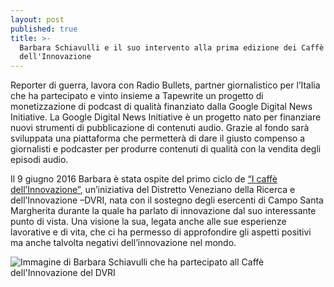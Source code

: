 ```yaml
---
layout: post
published: true
title: >-
  Barbara Schiavulli e il suo intervento alla prima edizione dei Caffè
  dell'Innovazione
---
```

Reporter di guerra, lavora con Radio Bullets, partner giornalistico per l’Italia che ha partecipato e vinto insieme a Tapewrite un progetto di monetizzazione di podcast di qualità finanziato dalla Google Digital News Initiative. La Google Digital News Initiative è un progetto nato per finanziare nuovi strumenti di pubblicazione di contenuti audio. Grazie al fondo sarà sviluppata una piattaforma che permetterà di dare il giusto compenso a giornalisti e podcaster per produrre contenuti di qualità con la vendita degli episodi audio.

Il 9 giugno 2016 Barbara è stata ospite del primo ciclo de [“I caffè dell’Innovazione”](http://distrettovenezianoricerca.it/progetti/caffe.html), un’iniziativa del Distretto Veneziano della Ricerca e dell’Innovazione –DVRI, nata con il sostegno degli esercenti di Campo Santa Margherita durante la quale ha parlato di innovazione dal suo interessante punto di vista. Una visione la sua, legata anche alle sue esperienze lavorative e di vita, che ci ha permesso di approfondire gli aspetti positivi ma anche talvolta negativi dell’innovazione nel mondo.

![Immagine di Barbara Schiavulli che ha partecipato all Caffè dell'Innovazione del DVRI](https://pbs.twimg.com/profile_images/110762338/n620235915_2295-1_400x400.jpg)
